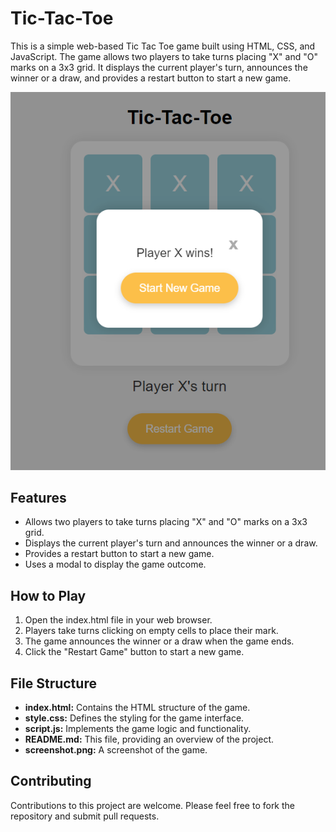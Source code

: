 # **Tic-Tac-Toe**
This is a simple web-based Tic Tac Toe game built using HTML, CSS, and JavaScript. The game allows two players to take turns placing "X" and "O" marks on a 3x3 grid. It displays the current player's turn, announces the winner or a draw, and provides a restart button to start a new game.

<p align="center">
  <img src="screenshot.png" alt="Tic Tac Toe Screenshot">
</p>

## Features
- Allows two players to take turns placing "X" and "O" marks on a 3x3 grid.
- Displays the current player's turn and announces the winner or a draw.
- Provides a restart button to start a new game.
- Uses a modal to display the game outcome.

## How to Play
1. Open the index.html file in your web browser.
2. Players take turns clicking on empty cells to place their mark.
3. The game announces the winner or a draw when the game ends.
4. Click the "Restart Game" button to start a new game.

## File Structure
- **index.html:** Contains the HTML structure of the game.
- **style.css:** Defines the styling for the game interface.
- **script.js:** Implements the game logic and functionality.
- **README.md:** This file, providing an overview of the project.
- **screenshot.png:** A screenshot of the game.

## Contributing
Contributions to this project are welcome. Please feel free to fork the repository and submit pull requests.
